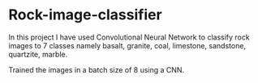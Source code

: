 # Rock-image-classifier
In this project I have used Convolutional Neural Network to classify rock images to 7 classes namely basalt, granite, coal, limestone, sandstone, quartzite, marble.

Trained the images in a batch size of 8 using a CNN.
